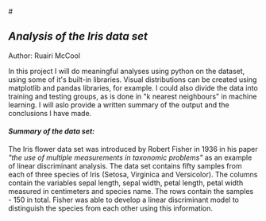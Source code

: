 #<h2><em>Analysis of the Iris data set</em></h2>

Author: Ruairi McCool

In this project I will do meaningful analyses using python on the dataset, using some of it's built-in libraries. Visual distributions can be created using matplotlib and pandas libraries, for example. I could also divide the data into training and testing groups, as is done in "k nearest neighbours" in machine learning. I will aslo provide a written summary of the output and the conclusions I have made. 

<h4><em>Summary of the data set:</em></h4> 
The Iris flower data set was introduced by Robert Fisher in 1936 in his paper <i>"the use of multiple measurements in taxonomic problems"</i> as an example of linear discriminant analysis. The data set contains fifty samples from each of three species of Iris (Setosa, Virginica and Versicolor). The columns contain the variables sepal length, sepal width, petal length, petal width measured in centimeters and species name. The rows contain the samples - 150 in total. Fisher was able to develop a linear discriminant model to distinguish the species from each other using this information. 